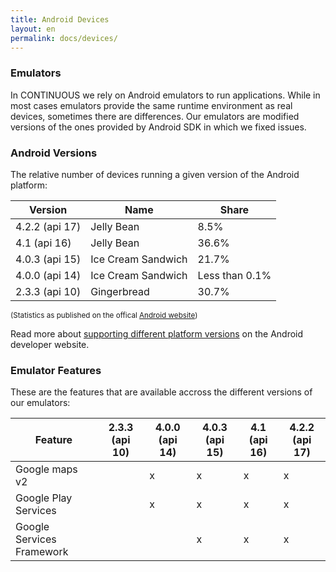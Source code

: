 ```yaml
---
title: Android Devices
layout: en
permalink: docs/devices/
---
```


<h3 id="emulators">Emulators</h3>
In CONTINUOUS we rely on Android emulators to run applications. While in most cases emulators provide the same runtime environment as real devices, sometimes there are differences. Our emulators are modified versions of the ones provided by Android SDK in which we fixed issues.  


<h3 id="versions">Android Versions</h3>
The relative number of devices running a given version of the Android platform:

<table class="table device-versions-table">
	<thead>
		<tr>
			<th>Version</th><th>Name</th><th>Share</th>
		</tr>
	</thead>
	<tbody>
		<tr>
			<td>4.2.2 (api 17)</td><td>Jelly Bean</td><td>8.5%</td>
		</tr>
		<tr>
			<td>4.1 (api 16)</td><td>Jelly Bean</td><td>36.6%</td>
		</tr>
		<tr>
			<td>4.0.3 (api 15)</td><td>Ice Cream Sandwich</td><td>21.7%</td>
		</tr>
		<tr>
			<td>4.0.0 (api 14)</td><td>Ice Cream Sandwich</td><td>Less than 0.1%</td>
		</tr>
		<tr>
			<td>2.3.3 (api 10)</td><td>Gingerbread</td><td>30.7%</td>
		</tr>
	</tbody>
</table>

<small>(Statistics as published on the offical <a href="http://developer.android.com/about/dashboards/index.html#Platform" target="_blank" title="Android website">Android website</a>)</small>

Read more about <a href="http://developer.android.com/training/basics/supporting-devices/platforms.html" target="_blank" target="Supporting Different Platform Versions"> supporting different platform versions</a> on the Android developer website. 


<h3 id="features">Emulator Features</h3>
These are the features that are available accross the different versions of our emulators:

<table class="table emulator-table">
	<thead>
		<tr>
			<th>Feature</th><th>2.3.3 (api 10)</th><th>4.0.0 (api 14)</th><th>4.0.3 (api 15)</th><th>4.1 (api 16)</th><th>4.2.2 (api 17)</th>
		</tr>
	</thead>
	<tbody>
		<tr>
			<td>Google maps v2</td><td></td><td>x</td><td>x</td><td>x</td><td>x</td>
		</tr>
		<tr>
			<td>Google Play Services</td><td></td><td>x</td><td>x</td><td>x</td><td>x</td>
		</tr>
		<tr>
			<td>Google Services Framework</td><td></td><td></td><td>x</td><td>x</td><td>x</td>
		</tr>
	</tbody>
</table>
